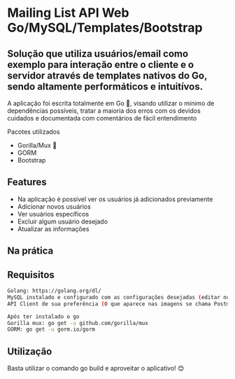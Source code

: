 # Mailing List API Web Go/MySQL/Templates/Bootstrap 
## Solução que utiliza usuários/email como exemplo para interação entre o cliente e o servidor através de templates nativos do Go, sendo altamente performáticos e intuitívos.

A aplicação foi escrita totalmente em Go 🐹, visando utilizar o mínimo de dependências possíveis, tratar a maioria dos erros com os devidos cuidados e documentada com comentários de fácil entendimento

Pacotes utilizados

- Gorilla/Mux 🦍
- GORM
- Bootstrap


## Features

- Na aplicação é possível ver os usuários já adicionados previamente
- Adicionar novos usuários
- Ver usuários específicos
- Excluir algum usuário desejado
- Atualizar as informações


## Na prática


## Requisitos

```sh
Golang: https://golang.org/dl/
MySQL instalado e configurado com as configurações desejadas (editar no arquivo credentials.go)
API Client de sua preferência (O que aparece nas imagens se chama Postman)

Após ter instalado o go
Gorilla mux: go get -u github.com/gorilla/mux
GORM: go get -u gorm.io/gorm
```


## Utilização

Basta utilizar o comando go build e aproveitar o aplicativo! 😊
